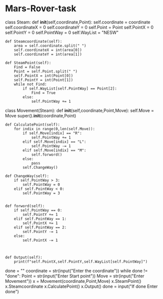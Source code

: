 # Mars-Rover-task
class Steam:
    def __init__(self,coordinate,Point):
        self.coordinate = coordinate
        self.coordinateX = 0
        self.coordinateY = 0
        self.Point = Point
        self.PointX = 0
        self.PointY = 0
        self.PointWay = 0
        self.WayList = "NESW"

    def Steamcoordinate(self):
        area = self.coordinate.split(" ")
        self.coordinateX = int(area[0])
        self.coordinateY = int(area[1])

    def SteamPoint(self):
        Find = False
        Point = self.Point.split(" ")
        self.PointX = int(Point[0])
        self.PointY = int(Point[1])
        while not Find:
            if self.WayList[self.PointWay] == Point[2]:
                Find = True
            else:
                self.PointWay += 1

class Movement(Steam):
    def __init__(self,coordinate,Point,Move):
        self.Move = Move
        super().__init__(coordinate,Point)

    def CalculatePoint(self):
        for indix in range(0,len(self.Move)):
            if self.Move[indix] == "R":
                self.PointWay += 1
            elif self.Move[indix] == "L":
                self.PointWay -= 1
            elif self.Move[indix] == "M":
                self.forword()
            else:
                pass
            self.ChangeWay()

    def ChangeWay(self):
        if self.PointWay > 3:
            self.PointWay = 0
        elif self.PointWay < 0:
            self.PointWay = 3


    def forword(self):
        if self.PointWay == 0:
            self.PointY += 1
        elif self.PointWay == 1:
            self.PointX += 1
        elif self.PointWay == 2:
            self.PointY -= 1
        else:
            self.PointX -= 1



    def Output(self):
        print(f"self.PointX,self.PointY,self.WayList[self.PointWay]")
        


done = ""
coordinate = str(input("Enter the coordinate"))
while done != "done":
    Point = str(input("Enter Start point"))
    Move = str(input("Enter Movement"))
    x = Movement(coordinate,Point,Move)
    x.SteamPoint()
    x.Steamcoordinate
    x.CalculatePoint()
    x.Output()
    done = input("If done Enter done")
